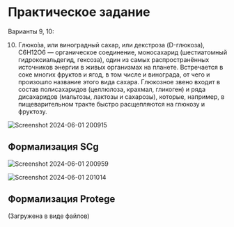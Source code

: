 # Практическое задание

Варианты 9, 10:

10. Глюко́за, или виноградный сахар, или декстроза (D-глюкоза), C6H12O6 — органическое
соединение, моносахарид (шестиатомный гидроксиальдегид, гексоза), один из самых
распространённых источников энергии в живых организмах на планете. Встречается в соке
многих фруктов и ягод, в том числе и винограда, от чего и произошло название этого вида
сахара. Глюкозное звено входит в состав полисахаридов (целлюлоза, крахмал, гликоген) и ряда
дисахаридов (мальтозы, лактозы и сахарозы), которые, например, в пищеварительном тракте
быстро расщепляются на глюкозу и фруктозу.


![Screenshot 2024-06-01 200915](https://github.com/iis-32170x/RPIIS/assets/144227421/c3e9cfc3-95b7-44c7-968c-65bfe660374b)



## Формализация SCg

![Screenshot 2024-06-01 200959](https://github.com/iis-32170x/RPIIS/assets/144227421/6c8f2608-0af0-45e4-ba6a-267d307af4cb)


![Screenshot 2024-06-01 201014](https://github.com/iis-32170x/RPIIS/assets/144227421/5a4ef873-4491-48f9-925a-92eb6405773b)


## Формализация Protege

(Загружена в виде файлов)
